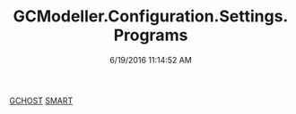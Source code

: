 ﻿---
title: GCModeller.Configuration.Settings.Programs
date: 6/19/2016 11:14:52 AM
---

[GCHOST](T-GCModeller.Configuration.Settings.Programs.GCHOST.html)
[SMART](T-GCModeller.Configuration.Settings.Programs.SMART.html)
